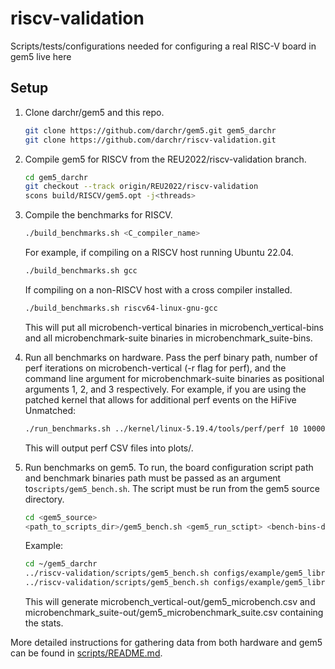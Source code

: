 # riscv-validation
Scripts/tests/configurations needed for configuring a real RISC-V board in gem5 live here

## Setup
1. Clone darchr/gem5 and this repo.
    ```sh
    git clone https://github.com/darchr/gem5.git gem5_darchr
    git clone https://github.com/darchr/riscv-validation.git
    ```

2. Compile gem5 for RISCV from the REU2022/riscv-validation branch.
    ```sh
    cd gem5_darchr
    git checkout --track origin/REU2022/riscv-validation
    scons build/RISCV/gem5.opt -j<threads>
    ```

3. Compile the benchmarks for RISCV.
    ```sh
    ./build_benchmarks.sh <C_compiler_name>
    ```
    For example, if compiling on a RISCV host running Ubuntu 22.04.
    ```sh
    ./build_benchmarks.sh gcc
    ```
    If compiling on a non-RISCV host with a cross compiler installed.
    ```sh
    ./build_benchmarks.sh riscv64-linux-gnu-gcc
    ```
    This will put all microbench-vertical binaries in microbench_vertical-bins
    and all microbenchmark-suite binaries in microbenchmark_suite-bins.

4. Run all benchmarks on hardware. Pass the perf binary path, number of perf
iterations on microbench-vertical (-r flag for perf), and the command line
argument for microbenchmark-suite binaries as positional arguments 1, 2, and 3
respectively. For example, if you are using the patched kernel that allows for
additional perf events on the HiFive Unmatched:
    ```sh
    ./run_benchmarks.sh ../kernel/linux-5.19.4/tools/perf/perf 10 1000000000
    ```
    This will output perf CSV files into plots/.

5. Run benchmarks on gem5. To run, the board configuration script path and
benchmark binaries path must be passed as an argument to`scripts/gem5_bench.sh`.
The script must be run from the gem5 source directory.
    ```sh
    cd <gem5_source>
    <path_to_scripts_dir>/gem5_bench.sh <gem5_run_sctipt> <bench-bins-dir> <argv_for_binaries>
    ```
    Example:
    ```sh
    cd ~/gem5_darchr
    ../riscv-validation/scripts/gem5_bench.sh configs/example/gem5_library/hifive-run.py ../riscv-validation/microbench-bins
    ../riscv-validation/scripts/gem5_bench.sh configs/example/gem5_library/hifive-run.py ../riscv-validation/microbenchmark_suite-bins 100
    ```
    This will generate microbench_vertical-out/gem5_microbench.csv and
    microbenchmark_suite-out/gem5_microbenchmark_suite.csv containing the stats.

More detailed instructions for gathering data from both hardware and gem5
can be found in [scripts/README.md](scripts/README.md).
